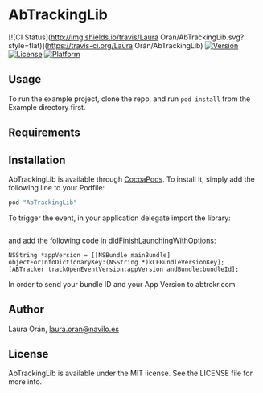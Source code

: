 # AbTrackingLib

[![CI Status](http://img.shields.io/travis/Laura Orán/AbTrackingLib.svg?style=flat)](https://travis-ci.org/Laura Orán/AbTrackingLib)
[![Version](https://img.shields.io/cocoapods/v/AbTrackingLib.svg?style=flat)](http://cocoapods.org/pods/AbTrackingLib)
[![License](https://img.shields.io/cocoapods/l/AbTrackingLib.svg?style=flat)](http://cocoapods.org/pods/AbTrackingLib)
[![Platform](https://img.shields.io/cocoapods/p/AbTrackingLib.svg?style=flat)](http://cocoapods.org/pods/AbTrackingLib)

## Usage

To run the example project, clone the repo, and run `pod install` from the Example directory first.

## Requirements

## Installation

AbTrackingLib is available through [CocoaPods](http://cocoapods.org). To install
it, simply add the following line to your Podfile:

```ruby
pod "AbTrackingLib"
```
To trigger the event, in your application delegate import the library:
```#import <AbTrackingLib/ABTracker.h>
```

and add the following code in didFinishLaunchingWithOptions:
```NSString *bundleId = [[NSBundle mainBundle] bundleIdentifier];
NSString *appVersion = [[NSBundle mainBundle] objectForInfoDictionaryKey:(NSString *)kCFBundleVersionKey];
[ABTracker trackOpenEventVersion:appVersion andBundle:bundleId];
```

In order to send your bundle ID and your App Version to abtrckr.com

## Author

Laura Orán, laura.oran@navilo.es

## License

AbTrackingLib is available under the MIT license. See the LICENSE file for more info.
